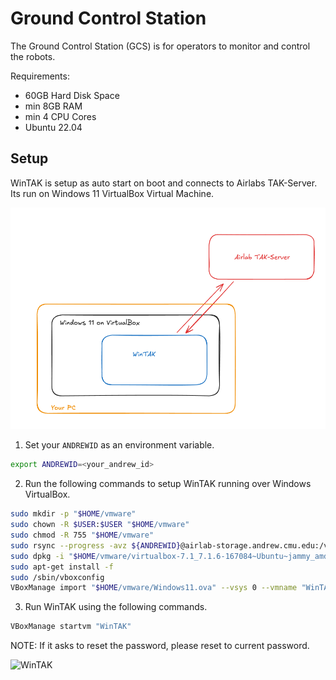 # Ground Control Station

The Ground Control Station (GCS) is for operators to monitor and control the robots.

Requirements: 
- 60GB Hard Disk Space
- min 8GB RAM
- min 4 CPU Cores
- Ubuntu 22.04

## Setup 
WinTAK is setup as auto start on boot and connects to Airlabs TAK-Server. Its run on Windows 11 VirtualBox Virtual Machine.

![Setup](asset/setup.png)

1. Set your `ANDREWID` as an environment variable.
```bash
export ANDREWID=<your_andrew_id>
```
2. Run the following commands to setup WinTAK running over Windows VirtualBox.
```bash
sudo mkdir -p "$HOME/vmware"
sudo chown -R $USER:$USER "$HOME/vmware"
sudo chmod -R 755 "$HOME/vmware"
sudo rsync --progress -avz ${ANDREWID}@airlab-storage.andrew.cmu.edu:/volume4/dsta/atak/setup/ "$HOME/vmware"
sudo dpkg -i "$HOME/vmware/virtualbox-7.1_7.1.6-167084~Ubuntu~jammy_amd64.deb"
sudo apt-get install -f
sudo /sbin/vboxconfig
VBoxManage import "$HOME/vmware/Windows11.ova" --vsys 0 --vmname "WinTAK"

```
3. Run WinTAK using the following commands.
```bash
VBoxManage startvm "WinTAK"
```

NOTE: If it asks to reset the password, please reset to current password.

![WinTAK](asset/WinTAK_on_windows_virtualbox_vm.png)